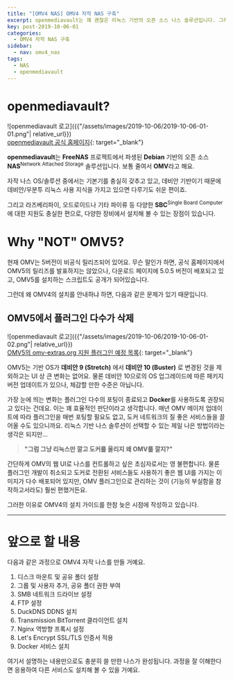 ```yaml
---
title: "[OMV4 NAS] OMV4 자작 NAS 구축"
excerpt: openmediavault는 꽤 괜찮은 리눅스 기반의 오픈 소스 나스 솔루션입니다. 그래서 OMV4 기반의 자작 나스를 만들어보려고 해요.
key: post-2019-10-06-01
categories:
  - OMV4 자작 NAS 구축
sidebar:
  - nav: omv4_nas
tags:
  - NAS
  - openmediavault
---
```


# openmediavault?

![openmediavault 로고]({{"/assets/images/2019-10-06/2019-10-06-01-01.png"| relative_url}})  
[openmediavault 공식 홈페이지](https://www.openmediavault.org/){: target="_blank"}

**openmediavault**는 **FreeNAS** 프로젝트에서 파생된 **Debian** 기반의 오픈 소스 **NAS**<sup>Network Attached Storage</sup> 솔루션입니다. 보통 줄여서 **OMV**라고 해요.

자작 나스 OS/솔루션 중에서는 기본기를 충실히 갖추고 있고, 데비안 기반이기 때문에 데비안/우분투 리눅스 사용 지식을 가지고 있으면 다루기도 쉬운 편이죠.

그리고 라즈베리파이, 오드로이드나 기타 파이류 등 다양한 **SBC**<sup>Single Board Computer</sup>에 대한 지원도 충실한 편으로, 다양한 장비에서 설치해 볼 수 있는 장점이 있습니다.

# Why "NOT" OMV5?

현재 OMV는 5버전이 비공식 릴리즈되어 있어요. 무슨 말인가 하면, 공식 홈페이지에서 OMV5의 릴리즈를 발표하지는 않았으나, 다운로드 페이지에 5.0.5 버전이 배포되고 있고, OMV5를 설치하는 스크립트도 공개가 되어있습니다.

그런데 왜 OMV4의 설치를 안내하냐 하면, 다음과 같은 문제가 있기 때문입니다.

## OMV5에서 플러그인 다수가 삭제

![openmediavault 로고]({{"/assets/images/2019-10-06/2019-10-06-01-02.png"| relative_url}})  
[OMV5의 omv-extras.org 지원 플러그인 예정 목록](https://forum.openmediavault.org/index.php/Thread/24545-Why-should-you-use-or-not-use-dockers/?postID=186122#post186122){: target="_blank"}

OMV5는 기반 OS가  **데비안 9 (Stretch)** 에서 **데비안 10 (Buster)** 로 변경된 것을 제외하고는 UI 상 큰 변화는 없어요. 물론 데비안 10으로의 OS 업그레이드에 따른 패키지 버전 업데이트가 있으나, 체감할 만한 수준은 아닙니다.

가장 눈에 띄는 변화는 플러그인 다수의 포팅이 종료되고 **Docker**를 사용하도록 권장되고 있다는 건데요. 이는 꽤 효율적인 판단이라고 생각합니다. 매년 OMV 메이저 업데이트에 따라 플러그인을 매번 포팅할 필요도 없고, 도커 네트워크의 질 좋은 서비스들을 끌어올 수도 있으니까요. 리눅스 기반 나스 솔루션이 선택할 수 있는 제일 나은 방법이라는 생각은 되지만...

> **"그럼 그냥 리눅스만 깔고 도커를 올리지 왜 OMV를 깔지?"**

간단하게 OMV의 웹 UI로 나스를 컨트롤하고 싶은 초심자로서는 영 불편합니다. 물론 플러그인 개발이 취소되고 도커로 전환된 서비스들도 사용하기 좋은 웹 UI를 가지는 이미지가 다수 배포되어 있지만, OMV 플러그인으로 관리하는 것이 (기능의 부실함을 참작하고서라도) 훨씬 편했거든요.

그러한 이유로 OMV4의 설치 가이드를 한참 늦은 시점에 작성하고 있습니다.

---

# 앞으로 할 내용

다음과 같은 과정으로 OMV4 자작 나스를 만들 거예요.

1. 디스크 마운트 및 공유 폴더 설정
1. 그룹 및 사용자 추가, 공유 폴더 권한 부여
1. SMB 네트워크 드라이브 설정
1. FTP 설정
1. DuckDNS DDNS 설치
1. Transmission BitTorrent 클라이언트 설치
1. Nginx 역방향 프록시 설정
1. Let's Encrypt SSL/TLS 인증서 적용
1. Docker 서비스 설치

여기서 설명하는 내용만으로도 충분히 쓸 만한 나스가 완성됩니다. 과정을 잘 이해한다면 응용하여 다른 서비스도 설치해 볼 수 있을 거예요.
